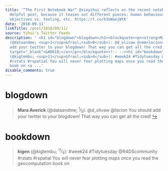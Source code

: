 ```yaml
---
title: '“The First Notebook War” @xieyihui reflects on the recent notebook discussions.
  Helpful post, because it teases out different pieces: human behaviour vs. project
  objectives vs. tooling, etc. https://t.co/h3oWaejWtK'
date: '2018-09-11'
linkTitle: /post/2018/09/11/
source: Yihui's Twitter Feeds
description: ' <h1 id="blogdown">blogdown</h1><blockquote><p><strong>Mara Averick</strong>
  (@dataandme; <sup>1</sup>&frasl;<sub>0</sub>): @d_olivaw @<em>lacion</em> You should
  add your twitter to your blogdown! That way you can get all the cred! <a href="https://twitter.com/xieyihui/status/1039158151151603712"
  target="_blank">&#8618;</a></p></blockquote><!-- --><h1 id="bookdown">bookdown</h1><blockquote><p><strong>kigen</strong>
  (@kigtembu; <sup>11</sup>&frasl;<sub>4</sub>): #week24 #Tidytuesday @R4DScommunity
  #rstats #rspatial You will never fear plotting maps once you read the geocomputation
  book on <a ...'
disable_comments: true
---
```

 <h1 id="blogdown">blogdown</h1><blockquote><p><strong>Mara Averick</strong> (@dataandme; <sup>1</sup>&frasl;<sub>0</sub>): @d_olivaw @<em>lacion</em> You should add your twitter to your blogdown! That way you can get all the cred! <a href="https://twitter.com/xieyihui/status/1039158151151603712" target="_blank">&#8618;</a></p></blockquote><!-- --><h1 id="bookdown">bookdown</h1><blockquote><p><strong>kigen</strong> (@kigtembu; <sup>11</sup>&frasl;<sub>4</sub>): #week24 #Tidytuesday @R4DScommunity #rstats #rspatial You will never fear plotting maps once you read the geocomputation book on <a ...